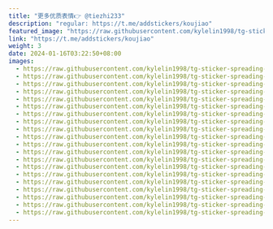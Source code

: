 ```yaml
---
title: "更多优质表情👉 @tiezhi233"
description: "regular: https://t.me/addstickers/koujiao"
featured_image: "https://raw.githubusercontent.com/kylelin1998/tg-sticker-spreading-worldwide-images/main/img/4b7b6008-8232-416e-9b4f-e5dcf9e83fab.jpg"
link: "https://t.me/addstickers/koujiao"
weight: 3
date: 2024-01-16T03:22:50+08:00
images:
  - https://raw.githubusercontent.com/kylelin1998/tg-sticker-spreading-worldwide-images/main/img/4b7b6008-8232-416e-9b4f-e5dcf9e83fab.jpg
  - https://raw.githubusercontent.com/kylelin1998/tg-sticker-spreading-worldwide-images/main/img/014ee02f-2dc5-43b5-8f47-9fb55a704cca.jpg
  - https://raw.githubusercontent.com/kylelin1998/tg-sticker-spreading-worldwide-images/main/img/44417a45-b7b3-4d93-95ad-080f89a514f2.jpg
  - https://raw.githubusercontent.com/kylelin1998/tg-sticker-spreading-worldwide-images/main/img/0cce722d-9743-447d-8a80-666e51f20df9.jpg
  - https://raw.githubusercontent.com/kylelin1998/tg-sticker-spreading-worldwide-images/main/img/2275186c-d5f1-4068-9dea-52346b108032.jpg
  - https://raw.githubusercontent.com/kylelin1998/tg-sticker-spreading-worldwide-images/main/img/baa25563-ee30-4a83-ab44-b316f9d26351.jpg
  - https://raw.githubusercontent.com/kylelin1998/tg-sticker-spreading-worldwide-images/main/img/d8267f8a-ae5c-4472-b91c-c660e1f0de72.jpg
  - https://raw.githubusercontent.com/kylelin1998/tg-sticker-spreading-worldwide-images/main/img/1b71cce7-03bb-41fa-b2a5-b2feb54c3a90.jpg
  - https://raw.githubusercontent.com/kylelin1998/tg-sticker-spreading-worldwide-images/main/img/5d83f6b0-80fc-49f6-9724-97f5554b804b.jpg
  - https://raw.githubusercontent.com/kylelin1998/tg-sticker-spreading-worldwide-images/main/img/46b29f97-3850-4689-a2d8-f9d32fb557ea.jpg
  - https://raw.githubusercontent.com/kylelin1998/tg-sticker-spreading-worldwide-images/main/img/93348d1d-30e6-4b35-8479-bf9c0312bc73.jpg
  - https://raw.githubusercontent.com/kylelin1998/tg-sticker-spreading-worldwide-images/main/img/a6346b18-4d32-49a4-9aeb-593c3fdc2563.jpg
  - https://raw.githubusercontent.com/kylelin1998/tg-sticker-spreading-worldwide-images/main/img/413ce29d-d9f9-4390-b160-37528c3b6428.jpg
  - https://raw.githubusercontent.com/kylelin1998/tg-sticker-spreading-worldwide-images/main/img/2592cb77-f2c7-4f87-bd94-05e6d9ac7de1.jpg
  - https://raw.githubusercontent.com/kylelin1998/tg-sticker-spreading-worldwide-images/main/img/f99635a2-3aed-4fa8-8030-392fe5a23f66.jpg
  - https://raw.githubusercontent.com/kylelin1998/tg-sticker-spreading-worldwide-images/main/img/a2c4b805-6198-4215-a4be-bb5efa707383.jpg
  - https://raw.githubusercontent.com/kylelin1998/tg-sticker-spreading-worldwide-images/main/img/be42cf69-6ce3-4dad-9d37-ece3befd0cda.jpg
  - https://raw.githubusercontent.com/kylelin1998/tg-sticker-spreading-worldwide-images/main/img/8ef2ca9f-2874-49c2-80cd-517916073711.jpg
  - https://raw.githubusercontent.com/kylelin1998/tg-sticker-spreading-worldwide-images/main/img/e10a6587-31f3-48e4-b8ee-2fff9aa84782.jpg
  - https://raw.githubusercontent.com/kylelin1998/tg-sticker-spreading-worldwide-images/main/img/c952ae74-11fe-4ef4-b6f2-9594571ac4f4.jpg
---
```

